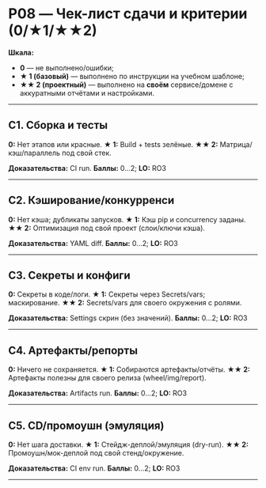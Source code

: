 # P08 — Чек-лист сдачи и критерии (0/★1/★★2)
**Шкала:**
- **0** — не выполнено/ошибки;
- **★ 1 (базовый)** — выполнено по инструкции на учебном шаблоне;
- **★★ 2 (проектный)** — выполнено на **своём** сервисе/домене с аккуратными отчётами и настройками.

---
## C1. Сборка и тесты
**0:** Нет этапов или красные.
**★ 1:** Build + tests зелёные.
**★★ 2:** Матрица/кэш/параллель под свой стек.

**Доказательства:** CI run.
**Баллы:** 0…2; **LO:** RO3

---
## C2. Кэширование/конкурренси
**0:** Нет кэша; дубликаты запусков.
**★ 1:** Кэш pip и concurrency заданы.
**★★ 2:** Оптимизация под свой проект (слои/ключи кэша).

**Доказательства:** YAML diff.
**Баллы:** 0…2; **LO:** RO3

---
## C3. Секреты и конфиги
**0:** Секреты в коде/логи.
**★ 1:** Секреты через Secrets/vars; маскирование.
**★★ 2:** Secrets/vars для своего окружения с ролями.

**Доказательства:** Settings скрин (без значений).
**Баллы:** 0…2; **LO:** RO3

---
## C4. Артефакты/репорты
**0:** Ничего не сохраняется.
**★ 1:** Собираются артефакты/отчёты.
**★★ 2:** Артефакты полезны для своего релиза (wheel/img/report).

**Доказательства:** Artifacts run.
**Баллы:** 0…2; **LO:** RO3

---
## C5. CD/промоушн (эмуляция)
**0:** Нет шага доставки.
**★ 1:** Стейдж-деплой/эмуляция (dry-run).
**★★ 2:** Промоушн/мок-деплой под свой стенд/окружение.

**Доказательства:** CI env run.
**Баллы:** 0…2; **LO:** RO3

---
